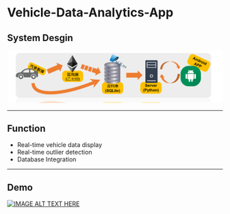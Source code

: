 # Vehicle-Data-Analytics-App


## System Desgin
![image](./readme_files/1.PNG)

---

## Function
- Real-time vehicle data display
- Real-time outlier detection
- Database Integration

---

## Demo
[![IMAGE ALT TEXT HERE](https://img.youtube.com/vi/vgTYg_0r9xM/0.jpg)](https://www.youtube.com/watch?v=vgTYg_0r9xM)
